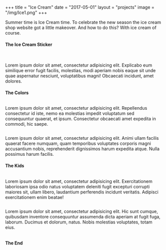 +++
title = "Ice Cream"
date = "2017-05-01"
layout = "projects"
image = "/img/Ice1.png"
+++


Summer time is Ice Cream time. To celebrate the new season the ice cream shop website got a little makeover. And how to do this? With ice cream of course.

<h4>The Ice Cream Sticker</h4>

<div class="ice-img-grid">
	<img src="/img/Ice1.png" alt="">
	<img src="/img/Ice2.png" alt="">
	<img src="/img/Ice3.png" alt="">
	<img src="/img/Ice4.png" alt="">
	<img src="/img/Ice5.png" alt="">
	<img src="/img/Ice6.png" alt="">
</div>


Lorem ipsum dolor sit amet, consectetur adipisicing elit. Explicabo eum similique error fugit facilis, molestias, modi aperiam nobis eaque sit unde quae aspernatur nesciunt, voluptatibus magni! Obcaecati incidunt, amet dolores.

<h4>The Colors</h4>

<div class="ice-cream-schmal">
	<img src="/img/IceColorPalette.png" alt="">
</div>

Lorem ipsum dolor sit amet, consectetur adipisicing elit. Repellendus consectetur id iste, nemo ea molestias impedit voluptatum sed consequuntur quaerat, et ipsum. Consectetur obcaecati amet expedita in commodi, hic saepe.

<div class="ice-cream-breit">
	<img src="/img/IceForms.png" alt="">
</div>

Lorem ipsum dolor sit amet, consectetur adipisicing elit. Animi ullam facilis quaerat facere numquam, quam temporibus voluptates corporis magni accusantium nobis, reprehenderit dignissimos harum expedita atque. Nulla possimus harum facilis.

<h4>The Kids</h4>

<div class="ice-cream-breit">
	<img src="/img/IceKids.png" alt="">
</div>

Lorem ipsum dolor sit amet, consectetur adipisicing elit. Exercitationem laboriosam ipsa odio natus voluptatem deleniti fugit excepturi corrupti maiores sit, ullam libero, laudantium perferendis incidunt veritatis. Adipisci exercitationem enim beatae!

<div class="ice-cream-breit">
	<img src="/img/IceFreeForms.png" alt="">
</div>

Lorem ipsum dolor sit amet, consectetur adipisicing elit. Hic sunt cumque, quibusdam inventore consequuntur assumenda dicta aperiam at fugit fuga, laborum. Ducimus et dolorum, natus. Nobis molestias voluptates, totam eius.

<div class="ice-cream-breit">
	<img src="/img/IceCreamParty.png" alt="">
</div>

<h4>The End</h4>